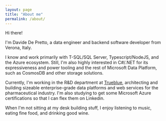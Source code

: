 ```yaml
---
layout: page
title: "About me"
permalink: /about/
---
```


Hi there!

I'm Davide De Pretto, a data engineer and backend software developer from Verona, Italy.

I know and work primarily with T-SQL/SQL Server, Typescript/NodeJS, and the Azure ecosystem. Still, I'm also highly interested in C#/.NET for its expressiveness and power tooling and the rest of Microsoft Data Platform, such as CosmosDB and other storage solutions.

Currently, I'm working in the R&D department at [Trueblue](https://truebluecorp.com), architecting and building sizeable enterprise-grade data platforms and web services for the pharmaceutical industry. I'm also studying to get some Microsoft Azure certifications so that I can flex them on Linkedin.

When I'm not sitting at my desk building stuff, I enjoy listening to music, eating fine food, and drinking good wine.
